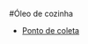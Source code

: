 #Óleo de cozinha

* [Ponto de coleta](http://ne10.uol.com.br/canal/cotidiano/ciencia-e-vida/noticia/2008/10/22/confira-pontos-de-coleta-de-oleo-de-cozinha-no-grande-recife-171134.php)

